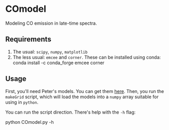 # COmodel
Modeling CO emission in late-time spectra.

## Requirements

  1. The usual:  `scipy`, `numpy`, `matplotlib`
  2. The less usual:  `emcee` and `corner`. These can be installed using conda:
    conda install -c conda_forge emcee corner

## Usage

First, you'll need Peter's models. You can get them [here](https://drive.google.com/drive/folders/1nOA85TVRBEYh2PNelMEqgiqscpE65iT0?usp=sharing).
Then, you run the `makeGrid` script, which will load the models into a `numpy` array suitable for using in `python`.

You can run the script direction. There's help with the `-h` flag:

  python COmodel.py -h
  
  
